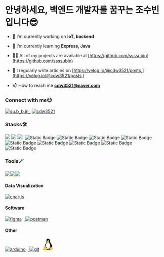 <h1 align="left">안녕하세요, 백엔드 개발자를 꿈꾸는 조수빈입니다😎</h1>

- 🔭 I’m currently working on **IoT, backend**

- 🌱 I’m currently learning **Express, Java**

- 👨‍💻 All of my projects are available at [https://github.com/ssssubin](https://github.com/ssssubin)

- 📝 I regularly write articles on [https://velog.io/@cdw3521/posts,](https://velog.io/@cdw3521/posts,)

- 📫 How to reach me **cdw3521@naver.com**

<h3 align="left">Connect with me😉</h3>
<p align="left">
<a href="https://instagram.com/su.b_b.in_" target="blank"><img align="center" src="https://raw.githubusercontent.com/rahuldkjain/github-profile-readme-generator/master/src/images/icons/Social/instagram.svg" alt="su.b_b.in_" height="30" width="40" /></a>
<a href="https://discord.gg/cdw3521" target="blank"><img align="center" src="https://raw.githubusercontent.com/rahuldkjain/github-profile-readme-generator/master/src/images/icons/Social/discord.svg" alt="cdw3521" height="30" width="40" /></a>
</p>

<h3 align="left">Stacks🛠️</h3>
<p align="left"><img src="https://camo.githubusercontent.com/d209ef4e15e2e594853ab8425b9a884338d3f1b8d25efbaedcdd616a2bc918b8/68747470733a2f2f696d672e736869656c64732e696f2f62616467652f4a6176615363726970742d4637444631453f7374796c653d666c61742d737175617265266c6f676f3d4a617661536372697074266c6f676f436f6c6f723d7768697465" target="_blank" >&nbsp<img src="https://camo.githubusercontent.com/cd89bda42a76afc8c3f9229f3bc40dde1da883fc8eccb025682c99e9bf60360c/68747470733a2f2f696d672e736869656c64732e696f2f62616467652f4a6176612d3030373339363f7374796c653d666c61742d737175617265266c6f676f3d4a617661266c6f676f436f6c6f723d7768697465" target="_blank">&nbsp<img src="https://camo.githubusercontent.com/a4bec6acac0346481d8de167d0cbecba0d9a8e1b0a9f823a084770edced1796d/68747470733a2f2f696d672e736869656c64732e696f2f62616467652f4d7953514c2d3434373941313f7374796c653d666c61742d737175617265266c6f676f3d4d7953514c266c6f676f436f6c6f723d7768697465" target="_blank">&nbsp
<img alt="Static Badge" src="https://img.shields.io/badge/html5-E34F26?style=flat-square&logo=html5&logoColor=white">&nbsp<img alt="Static Badge" src="https://img.shields.io/badge/Swagger-85EA2D?style=flat-square">&nbsp<img alt="Static Badge" src="https://img.shields.io/badge/CSS-1572B6?style=flat-square&logo=css3&logoColor=white">&nbsp<img alt="Static Badge" src="https://img.shields.io/badge/mongoDB-47A248?style=flat-square&logo=mongodb&logoColor=white">
&nbsp<img alt="Static Badge" src="https://img.shields.io/badge/ExpressJS-000000?style=flat-square&logo=express&logoColor=white">&nbsp<img alt="Static Badge" src="https://img.shields.io/badge/NodeJS-5FA04E?style=flat-square&logo=nodedotjs&logoColor=white">&nbsp<img alt="Static Badge" src="https://img.shields.io/badge/AWS%20EC2-FF9900?style=flat-square&logo=amazonec2&logoColor=white">&nbsp<img alt="Static Badge" src="https://img.shields.io/badge/NGINX-009639?style=flat-square&logo=nginx&logoColor=white">&nbsp
<img alt="Static Badge" src="https://img.shields.io/badge/PM2-2B037A?style=flat-square&logo=pm2&logoColor=white">
</p>

<h3 align="left">Tools🪄</h3>
<p align="left"><img src="https://camo.githubusercontent.com/8126c2af0bb7f8c6142cebd6b32e99c73ebe0cc256e9a853ffd900bc8694bc8b/68747470733a2f2f696d672e736869656c64732e696f2f62616467652f56697375616c2053747564696f20436f64652d3030374143433f7374796c653d666c61742d737175617265266c6f676f3d56697375616c2053747564696f20436f6465266c6f676f436f6c6f723d7768697465" target="_blank"><img src= "https://camo.githubusercontent.com/f77c3bb1770b897758d88fe7b250a0e522b7b2dad2952379ea763749707d1c45/68747470733a2f2f696d672e736869656c64732e696f2f62616467652f496e74656c6c694a20494445412d3030303030303f7374796c653d666c61742d737175617265266c6f676f3d496e74656c6c694a2049444541266c6f676f436f6c6f723d7768697465" target="_blank"><img src="https://camo.githubusercontent.com/d74f1495bb9c260607d7e11804431e28809a49d2f4fd0ac426d6837db0b7c80f/68747470733a2f2f696d672e736869656c64732e696f2f62616467652f45636c69707365204944452d3243323235353f7374796c653d666c61742d737175617265266c6f676f3d45636c6970736520494445266c6f676f436f6c6f723d7768697465" target="_blank"></p>

<h4 align="left">Data Visualization</h4>
<p align="left"><a href="https://www.chartjs.org" target="_blank" rel="noreferrer"> <img src="https://www.chartjs.org/media/logo-title.svg" alt="chartjs" width="40" height="40"/></a></p>

<h4 align="left">Software</h4>
<p align="left"><a href="https://www.figma.com/" target="_blank" rel="noreferrer"> <img src="https://www.vectorlogo.zone/logos/figma/figma-icon.svg" alt="figma" width="40" height="40"/></a>&nbsp&nbsp<a href="https://postman.com" target="_blank" rel="noreferrer"> <img src="https://www.vectorlogo.zone/logos/getpostman/getpostman-icon.svg" alt="postman" width="40" height="40"/></a></p>

<h4 align="left">Other</h4>
<p align="left"><a href="https://www.arduino.cc/" target="_blank" rel="noreferrer"> <img src="https://cdn.worldvectorlogo.com/logos/arduino-1.svg" alt="arduino" width="40" height="40"/></a>&nbsp&nbsp<a href="https://git-scm.com/" target="_blank" rel="noreferrer"> <img src="https://www.vectorlogo.zone/logos/git-scm/git-scm-icon.svg" alt="git" width="40" height="40"/></a>&nbsp&nbsp<a href="https://www.linux.org/" target="_blank" rel="noreferrer"><img src="https://raw.githubusercontent.com/devicons/devicon/master/icons/linux/linux-original.svg" alt="linux" width="40" height="40"/></a></p>
